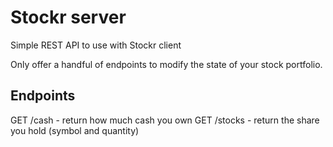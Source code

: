 # Stockr server

Simple REST API to use with Stockr client

Only offer a handful of endpoints to modify the state of your stock portfolio.

## Endpoints

GET /cash - return how much cash you own
GET /stocks - return the share you hold (symbol and quantity)
